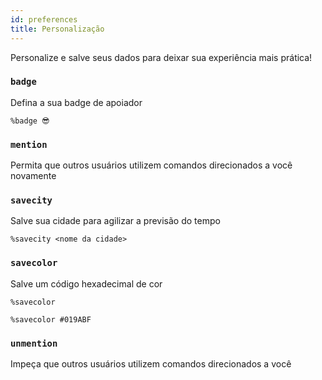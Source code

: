 ```yaml
---
id: preferences
title: Personalização
---
```


Personalize e salve seus dados para deixar sua experiência mais prática!

### `badge`
Defina a sua badge de apoiador
```
%badge 😎
```

### `mention`
Permita que outros usuários utilizem comandos direcionados a você novamente

### `savecity`
Salve sua cidade para agilizar a previsão do tempo
```
%savecity <nome da cidade>
```

### `savecolor`
Salve um código hexadecimal de cor
```
%savecolor
```
```
%savecolor #019ABF
```

### `unmention`
Impeça que outros usuários utilizem comandos direcionados a você
